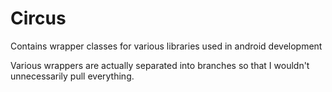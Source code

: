# Circus
Contains wrapper classes for various libraries used in android development

Various wrappers are actually separated into branches so that I wouldn't unnecessarily pull everything.

